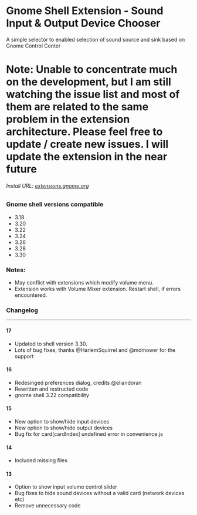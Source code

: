 # Gnome Shell Extension - Sound Input & Output Device Chooser
A simple selector to enabled selection of sound source and sink based on Gnome Control Center

# Note: Unable to concentrate much on the development, but I am still watching the issue list and most of them are related to the same problem in the extension architecture. Please feel free to update / create new issues. I will update the extension in the near future

###### Install URL: [extensions.gnome.org](https://extensions.gnome.org/extension/906/sound-output-device-chooser/)

### Gnome shell versions compatible
* 3.18
* 3.20
* 3.22
* 3.24
* 3.26
* 3.28
* 3.30

### Notes:
* May conflict with extensions which modify volume menu.
* Extension works with Volume Mixer extension. Restart shell, if errors encountered.

### Changelog
-----------------------
#### 17
* Updated to shell version 3.30.
* Lots of bug fixes, thanks @HarlemSquirrel and @mdmower for the support

#### 16
* Redesinged preferences dialog, credits @eliandoran
* Rewritten and restructed code
* gnome shell 3.22 compatibility

#### 15
* New option to show/hide input devices
* New option to show/hide output devices
* Bug fix for card[cardIndex] undefined error in convenience.js

#### 14
* Included missing files

#### 13
* Option to show input volume control slider
* Bug fixes to hide sound devices without a valid card (network devices etc)
* Remove unnecessary code



